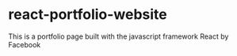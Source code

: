 # react-portfolio-website
This is a portfolio page built with the javascript framework React by Facebook
